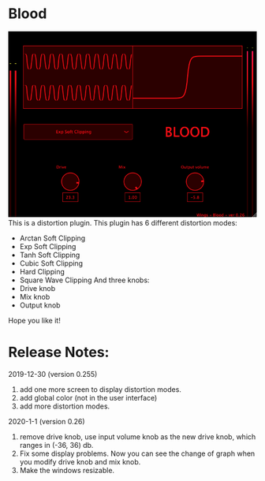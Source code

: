 # Blood
![Alt text](Blood.png?raw=true "Title")
 This is a distortion plugin.
 This plugin has 6 different distortion modes:
 - Arctan Soft Clipping
 - Exp Soft Clipping
 - Tanh Soft Clipping
 - Cubic Soft Clipping
 - Hard Clipping
 - Square Wave Clipping
 And three knobs:
 - Drive knob
 - Mix knob
 - Output knob
 
Hope you like it!

# Release Notes:

2019-12-30 (version 0.255)
1. add one more screen to display distortion modes.
2. add global color (not in the user interface)
3. add more distortion modes.

2020-1-1 (version 0.26)
1. remove drive knob, use input volume knob as the new drive knob, which ranges in (-36, 36) db.
2. Fix some display problems. Now you can see the change of graph when you modify drive knob and mix knob.
3. Make the windows resizable.

